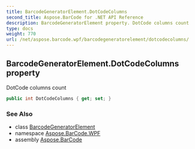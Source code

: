 ```yaml
---
title: BarcodeGeneratorElement.DotCodeColumns
second_title: Aspose.BarCode for .NET API Reference
description: BarcodeGeneratorElement property. DotCode columns count
type: docs
weight: 770
url: /net/aspose.barcode.wpf/barcodegeneratorelement/dotcodecolumns/
---
```

## BarcodeGeneratorElement.DotCodeColumns property

DotCode columns count

```csharp
public int DotCodeColumns { get; set; }
```

### See Also

* class [BarcodeGeneratorElement](../)
* namespace [Aspose.BarCode.WPF](../../barcodegeneratorelement/)
* assembly [Aspose.BarCode](../../../)


